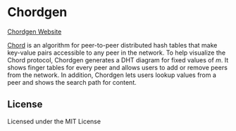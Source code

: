 # Chordgen

[Chordgen Website](https://msindwan.github.io/chordgen/)

[Chord](https://en.wikipedia.org/wiki/Chord_(peer-to-peer)) is an algorithm for peer-to-peer distributed hash tables that make key-value pairs accessible to any peer in the network. To help visualize the Chord protocol, Chordgen generates a DHT diagram for fixed values of *m*. It shows finger tables for every peer and allows users to add or remove peers from the network. In addition, Chordgen lets users lookup values from a peer and shows the search path for content.

## License

Licensed under the MIT License
